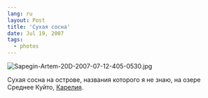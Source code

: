 ```yaml
---
lang: ru
layout: Post
title: 'Сухая сосна'
date: Jul 19, 2007
tags:
  - photos
---
```


![Sapegin-Artem-20D-2007-07-12-405-0530.jpg](photo://513)

Сухая сосна на острове, названия которого я не знаю, на озере Среднее Куйто, [Карелия](http://morning.photos/albums/kalevala/).
